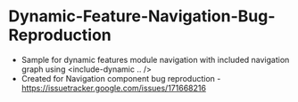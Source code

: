 # Dynamic-Feature-Navigation-Bug-Reproduction
* Sample for dynamic features module navigation with included navigation graph using <include-dynamic .. />
* Created for Navigation component bug reproduction - https://issuetracker.google.com/issues/171668216
